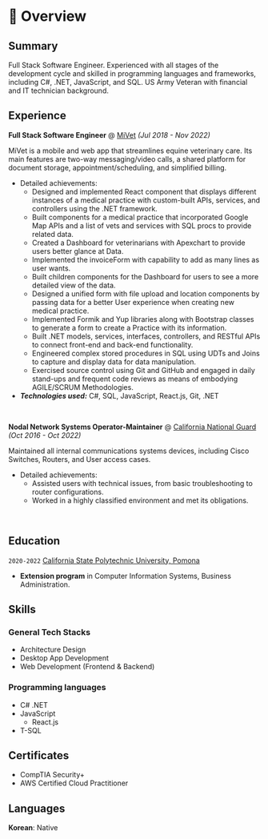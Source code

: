 # 📖 Overview

## Summary

Full Stack Software Engineer. Experienced with all stages of the development cycle and skilled in programming languages and frameworks, including C#, .NET, JavaScript, and SQL. US Army Veteran with financial and IT technician background.


## Experience

**Full Stack Software Engineer** @ [MiVet](https://www.linkedin.com/company/mi-vet/) _(Jul 2018 - Nov 2022)_

MiVet is a mobile and web app that streamlines equine veterinary care. Its main features are two-way messaging/video calls, a shared platform for document storage, appointment/scheduling, and simplified billing.
- Detailed achievements:
  - Designed and implemented React component that displays different instances of a medical practice with custom-built APIs, services, and controllers using the .NET framework.
  - Built components for a medical practice that incorporated Google Map APIs and a list of vets and services with SQL procs to provide related data.
  - Created a Dashboard for veterinarians with Apexchart to provide users better glance at Data.
  - Implemented the invoiceForm with capability to add as many lines as user wants.
  - Built children components for the Dashboard for users to see a more detailed view of the data.
  - Designed a unified form with file upload and location components by passing data for a better User experience when creating new medical practice.
  - Implemented Formik and Yup libraries along with Bootstrap classes to generate a form to create a Practice with its information.
  - Built .NET models, services, interfaces, controllers, and RESTful APIs to connect front-end and back-end functionality.
  - Engineered complex stored procedures in SQL using UDTs and Joins to capture and display data for data manipulation.
  - Exercised source control using Git and GitHub and engaged in daily stand-ups and frequent code reviews as means of embodying AGILE/SCRUM Methodologies.
- _**Technologies used:**_ C#, SQL, JavaScript, React.js, Git, .NET

&nbsp;

**Nodal Network Systems Operator-Maintainer** @ [California National Guard](https://www.goarmy.com/careers-and-jobs/career-match/signal-intelligence/locations-stats-frequencies/25n-nodal-network-systems-operator.html) _(Oct 2016 - Oct 2022)_

Maintained all internal communications systems devices, including Cisco Switches, Routers, and User access cases.
- Detailed achievements:
  - Assisted users with technical issues, from basic troubleshooting to router configurations.
  - Worked in a highly classified environment and met its obligations.

&nbsp;


## Education

`2020-2022` [California State Polytechnic University, Pomona](https://www.cpp.edu/index.shtml)
- **Extension program** in Computer Information Systems, Business Administration.

## Skills

### General Tech Stacks
- Architecture Design
- Desktop App Development
- Web Development (Frontend & Backend)


### Programming languages
- C# .NET
- JavaScript
  - React.js
- T-SQL


## Certificates
- CompTIA Security+
- AWS Certified Cloud Practitioner


## Languages
**Korean**: Native